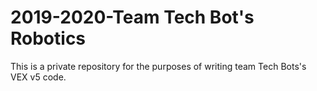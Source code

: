 # 2019-2020-Team Tech Bot's Robotics
This is a private repository for the purposes of writing team Tech Bots's VEX v5 code.
